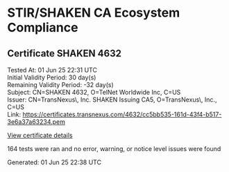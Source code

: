 # STIR/SHAKEN CA Ecosystem Compliance

## Certificate SHAKEN 4632

Tested At: 01 Jun 25 22:31 UTC\
Initial Validity Period: 30 day(s)\
Remaining Validity Period: -32 day(s)\
Subject: CN=SHAKEN 4632, O=TelNet Worldwide Inc, C=US\
Issuer: CN=TransNexus\\, Inc. SHAKEN Issuing CA5, O=TransNexus\\, Inc., C=US\
Link: https://certificates.transnexus.com/4632/cc5bb535-161d-43f4-b517-3e6a37a63234.pem

[View certificate details](https://x509.io/?cert=MIIC1DCCAnqgAwIBAgIQXsGEG2cPuerX5TXLiEuWHTAKBggqhkjOPQQDAjBWMQswCQYDVQQGEwJVUzEZMBcGA1UEChMQVHJhbnNOZXh1cywgSW5jLjEsMCoGA1UEAxMjVHJhbnNOZXh1cywgSW5jLiBTSEFLRU4gSXNzdWluZyBDQTUwHhcNMjUwMzMwMjI1MzM2WhcNMjUwNDI5MjI1MzM1WjBCMQswCQYDVQQGEwJVUzEdMBsGA1UEChMUVGVsTmV0IFdvcmxkd2lkZSBJbmMxFDASBgNVBAMTC1NIQUtFTiA0NjMyMFkwEwYHKoZIzj0CAQYIKoZIzj0DAQcDQgAED%2FvEwskDYPA7S%2FVu%2BltG2oiek795pyAs7aQZjY%2BGE%2BTbc%2FjUGC%2BXWY6k8Ia63bBGIHwbZm1tBlLpAG5fRDY5zKOCATwwggE4MAwGA1UdEwEB%2FwQCMAAwDgYDVR0PAQH%2FBAQDAgeAMB0GA1UdDgQWBBT8QuIIzbmYHPXkctEsK8ZvZhnCWjAfBgNVHSMEGDAWgBTaALOH%2BII%2Fv7oiomRjtfYvzI51yjAXBgNVHSAEEDAOMAwGCmCGSAGG%2FwkBAQQwgaYGA1UdHwSBnjCBmzCBmKA6oDiGNmh0dHBzOi8vYXV0aGVudGljYXRlLWFwaS5pY29uZWN0aXYuY29tL2Rvd25sb2FkL3YxL2NybKJapFgwVjEUMBIGA1UEBwwLQnJpZGdld2F0ZXIxCzAJBgNVBAgMAk5KMRMwEQYDVQQDDApTVEktUEEgQ1JMMQswCQYDVQQGEwJVUzEPMA0GA1UECgwGU1RJLVBBMBYGCCsGAQUFBwEaBAowCKAGFgQ0NjMyMAoGCCqGSM49BAMCA0gAMEUCIQDohRGJdcEmjaazXo78G2JHCloRzT8b3cdYkHz0pdLvewIgJlDHI9I3f%2Fpc7LZUPJrosf1AVifsK51vVrkcPC9d57A%3D)

164 tests were ran and no error, warning, or notice level issues were found


Generated: 01 Jun 25 22:38 UTC